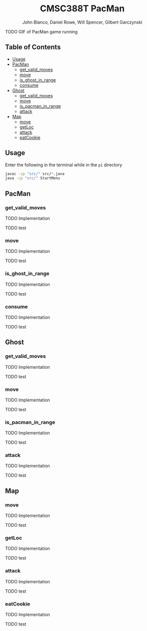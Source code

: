 <h1 align="center">CMSC388T PacMan</h1>

<p align="center">John Blanco, Daniel Rowe, Will Spencer, Gilbert Garczynski<p>

TODO GIF of PacMan game running

## Table of Contents <!-- omit in toc -->

- [Usage](#usage)
- [PacMan](#pacman)
  - [get_valid_moves](#get_valid_moves)
  - [move](#move)
  - [is_ghost_in_range](#is_ghost_in_range)
  - [consume](#consume)
- [Ghost](#ghost)
  - [get_valid_moves](#get_valid_moves-1)
  - [move](#move-1)
  - [is_pacman_in_range](#is_pacman_in_range)
  - [attack](#attack)
- [Map](#map)
  - [move](#move-2)
  - [getLoc](#getloc)
  - [attack](#attack-1)
  - [eatCookie](#eatcookie)

## Usage

Enter the following in the terminal while in the `p1` directory

```bash
javac -cp "src/" src/*.java
java -cp "src/" StartMenu
```

## PacMan

### get_valid_moves

TODO Implementation

TODO test

### move

TODO Implementation

TODO test

### is_ghost_in_range

TODO Implementation

TODO test

### consume

TODO Implementation

TODO test

## Ghost

### get_valid_moves

TODO Implementation

TODO test

### move

TODO Implementation

TODO test

### is_pacman_in_range

TODO Implementation

TODO test

### attack

TODO Implementation

TODO test

## Map

### move

TODO Implementation

TODO test

### getLoc

TODO Implementation

TODO test

### attack

TODO Implementation

TODO test

### eatCookie

TODO Implementation

TODO test
